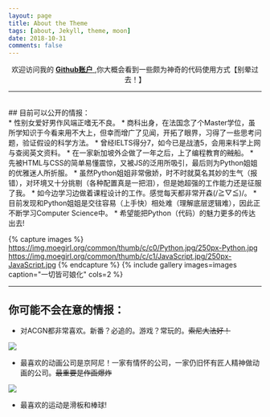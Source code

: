 ```yaml
---
layout: page
title: About the Theme
tags: [about, Jekyll, theme, moon]
date: 2018-10-31
comments: false
---
```

    
<center> 欢迎访问我的 <a href="https://github.com/bluemomo112"> <b>Github账户</b> </a> ,你大概会看到一些颇为神奇的代码使用方式【别晕过去！】</center>

<hr>
<br>
## 目前可以公开的情报：
<br>
* 性别女爱好男作风端正嗜无不良。
* 商科出身，在法国念了个Master学位，虽所学知识于今看来用不大上，但幸而增广了见闻，开拓了眼界，习得了一些思考问题，验证假设的科学方法。
* 曾经IELTS得分7，如今已是战渣5，会用来科学上网与查阅英文资料。
* 在一家新加坡外企做了一年之后，上了编程教育的<del>贼</del>船。
* 先被HTML与CSS的简单易懂震惊，又被JS的泛用所吸引，最后则为Python姐姐的优雅迷人所折服。
* 虽然Python姐姐非常傲娇，时不时就莫名其妙的生气（报错），对环境又十分挑剔（各种配置真是一把泪），但是她超强的工作能力还是征服了我。
* 如今边学习边做着课程设计的工作。感觉每天都非常开森(/≧▽≦)/。
* 目前发现和Python姐姐是交往容易（上手快）相处难（理解底层逻辑难），因此正不断学习Computer Science中。
* 希望能把Python（代码）的魅力更多的传达出去! 


{% capture images %}
    https://img.moegirl.org/common/thumb/c/c0/Python.jpg/250px-Python.jpg
    https://img.moegirl.org/common/thumb/c/c1/JavaScript.jpg/250px-JavaScript.jpg
{% endcapture %}
{% include gallery images=images caption="一切皆可娘化" cols=2 %}

<hr>

## 你可能不会在意的情报：

* 对ACGN都非常喜欢。新番？必追的。游戏？常玩的。<del>索尼大法好！</del>

<img src="http://p2.music.126.net/IbykphxwxSzJcpjS3FKNFg==/17646062114255277.jpg">

* 最喜欢的动画公司是京阿尼！一家有情怀的公司，一家仍旧怀有匠人精神做动画的公司。<del>最重要是作画爆炸</del>

<img src="https://i2.wp.com/myanimeost.net/wp-content/uploads/2018/01/Violet-Evergarden-Opening-Ending-OST-Download.png?fit=1393%2C892&ssl=1">

* 最喜欢的运动是滑板和棒球!






